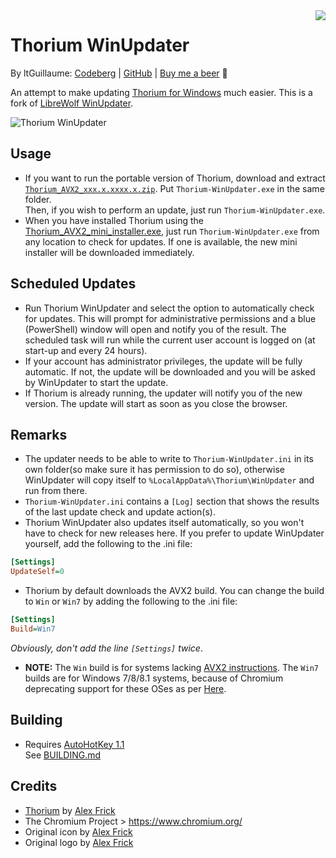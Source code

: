 <img src="Thorium-WinUpdater.ico" align="right">

# Thorium WinUpdater
By ltGuillaume: [Codeberg](https://codeberg.org/ltGuillaume) | [GitHub](https://github.com/ltGuillaume) | [Buy me a beer](https://buymeacoff.ee/ltGuillaume) 🍺

An attempt to make updating [Thorium for Windows](https://github.com/Alex313031/Thorium-Win-AVX2) much easier. This is a fork of [LibreWolf WinUpdater](https://codeberg.org/ltGuillaume/librewolf-winupdater).

![Thorium WinUpdater](SCREENSHOT.png)

## Usage
 - If you want to run the portable version of Thorium, download and extract [`Thorium_AVX2_xxx.x.xxxx.x.zip`](https://github.com/Alex313031/Thorium-Win-AVX2/releases). Put `Thorium-WinUpdater.exe` in the same folder.  
  Then, if you wish to perform an update, just run `Thorium-WinUpdater.exe`.
 - When you have installed Thorium using the [Thorium_AVX2_mini_installer.exe](https://github.com/Alex313031/Thorium-Win-AVX2/releases), just run `Thorium-WinUpdater.exe` from any location to check for updates. If one is available, the new mini installer will be downloaded immediately.

## Scheduled Updates
 - Run Thorium WinUpdater and select the option to automatically check for updates. This will prompt for administrative permissions and a blue (PowerShell) window will open and notify you of the result. The scheduled task will run while the current user account is logged on (at start-up and every 24 hours).
 - If your account has administrator privileges, the update will be fully automatic. If not, the update will be downloaded and you will be asked by WinUpdater to start the update.  
 - If Thorium is already running, the updater will notify you of the new version. The update will start as soon as you close the browser.

## Remarks
 - The updater needs to be able to write to `Thorium-WinUpdater.ini` in its own folder(so make sure it has permission to do so), otherwise WinUpdater will copy itself to `%LocalAppData%\Thorium\WinUpdater` and run from there.
 - `Thorium-WinUpdater.ini` contains a `[Log]` section that shows the results of the last update check and update action(s).
 - Thorium WinUpdater also updates itself automatically, so you won't have to check for new releases here. If you prefer to update WinUpdater yourself, add the following to the .ini file:
  ```ini
  [Settings]
  UpdateSelf=0
  ```
 - Thorium by default downloads the AVX2 build. You can change the build to `Win` or `Win7` by adding the following to the .ini file:
  ```ini
  [Settings]
  Build=Win7
  ```
  _Obviously, don't add the line `[Settings]` twice_.
 - __NOTE:__ The `Win` build is for systems lacking [AVX2 instructions](https://en.wikipedia.org/wiki/Advanced_Vector_Extensions#CPUs_with_AVX2). The `Win7` builds are for Windows 7/8/8.1 systems, because of Chromium deprecating support for these OSes as per [Here](https://support.google.com/chrome/thread/185534985/).

## Building
 - Requires [AutoHotKey 1.1](https://www.autohotkey.com/) \
 See [BUILDING.md](https://github.com/Alex313031/thorium-winupdater/blob/main/BUILDING.md)

## Credits
* [Thorium](https://thorium.rocks) by [Alex Frick](https://github.com/Alex313031)
* The Chromium Project > https://www.chromium.org/
* Original icon by [Alex Frick](https://github.com/Alex313031/thorium/blob/main/logos/NEW/win/thorium.ico)
* Original logo by [Alex Frick](https://github.com/Alex313031/thorium/blob/main/logos/STAGING/Thorium90_252.jpg)
